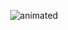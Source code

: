 <p align="center">
<img src=https://github.com/user-attachments/assets/346b31f5-974c-4da5-b35e-a24e5b3c51e8 alt="animated" />
</p>

